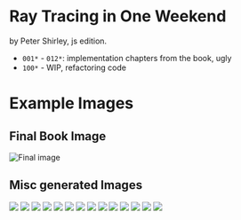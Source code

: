 # Ray Tracing in One Weekend

by Peter Shirley, js edition.

- `001*` - `012*`: implementation chapters from the book, ugly
- `100*` - WIP, refactoring code

# Example Images

## Final Book Image
![Final image](012-final-image/ns150_2439s.png?raw=true "Final Image")

## Misc generated Images
![](100-refactoring/1.png?raw=true)
![](100-refactoring/2.png?raw=true)
![](100-refactoring/3.png?raw=true)
![](100-refactoring/4.png?raw=true)
![](100-refactoring/5.png?raw=true)
![](100-refactoring/6.png?raw=true)
![](100-refactoring/7.png?raw=true)
![](100-refactoring/8.png?raw=true)
![](100-refactoring/9.png?raw=true)
![](100-refactoring/10.png?raw=true)
![](100-refactoring/11.png?raw=true)
![](100-refactoring/12.png?raw=true)
![](100-refactoring/13.png?raw=true)
![](100-refactoring/14.png?raw=true)
